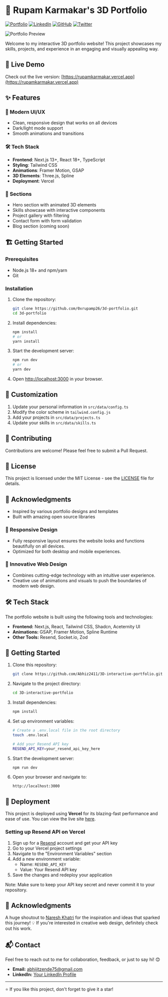 # 🚀 Rupam Karmakar's 3D Portfolio

[![Portfolio](https://img.shields.io/badge/Portfolio-Live-4CAF50?style=for-the-badge&logo=vercel&logoColor=white)](https://rupamkarmakar.vercel.app)
[![LinkedIn](https://img.shields.io/badge/LinkedIn-Connect-0077B5?style=for-the-badge&logo=linkedin&logoColor=white)](https://www.linkedin.com/in/0xrupamp26/)
[![GitHub](https://img.shields.io/badge/GitHub-Follow-181717?style=for-the-badge&logo=github&logoColor=white)](https://github.com/0xrupamp26)
[![Twitter](https://img.shields.io/badge/Twitter-Follow-1DA1F2?style=for-the-badge&logo=twitter&logoColor=white)](https://twitter.com/0xrupamp26)

![Portfolio Preview]()

Welcome to my interactive 3D portfolio website! This project showcases my skills, projects, and experience in an engaging and visually appealing way.

## 🚀 Live Demo

Check out the live version: [https://rupamkarmakar.vercel.app](https://rupamkarmakar.vercel.app)

## ✨ Features

### 🎨 Modern UI/UX
- Clean, responsive design that works on all devices
- Dark/light mode support
- Smooth animations and transitions

### 🛠️ Tech Stack
- **Frontend**: Next.js 13+, React 18+, TypeScript
- **Styling**: Tailwind CSS
- **Animations**: Framer Motion, GSAP
- **3D Elements**: Three.js, Spline
- **Deployment**: Vercel

### 📱 Sections
- Hero section with animated 3D elements
- Skills showcase with interactive components
- Project gallery with filtering
- Contact form with form validation
- Blog section (coming soon)

## 🏗️ Getting Started

### Prerequisites
- Node.js 18+ and npm/yarn
- Git

### Installation

1. Clone the repository:
   ```bash
   git clone https://github.com/0xrupamp26/3d-portfolio.git
   cd 3d-portfolio
   ```

2. Install dependencies:
   ```bash
   npm install
   # or
   yarn install
   ```

3. Start the development server:
   ```bash
   npm run dev
   # or
   yarn dev
   ```

4. Open [http://localhost:3000](http://localhost:3000) in your browser.

## 📝 Customization

1. Update your personal information in `src/data/config.ts`
2. Modify the color scheme in `tailwind.config.js`
3. Add your projects in `src/data/projects.ts`
4. Update your skills in `src/data/skills.ts`

## 🤝 Contributing

Contributions are welcome! Please feel free to submit a Pull Request.

## 📄 License

This project is licensed under the MIT License - see the [LICENSE](LICENSE) file for details.

## 🙏 Acknowledgments

- Inspired by various portfolio designs and templates
- Built with amazing open source libraries

### 📱 **Responsive Design**
- Fully responsive layout ensures the website looks and functions beautifully on all devices.
- Optimized for both desktop and mobile experiences.

### 🧠 **Innovative Web Design**
- Combines cutting-edge technology with an intuitive user experience.
- Creative use of animations and visuals to push the boundaries of modern web design.

## 🛠️ Tech Stack

The portfolio website is built using the following tools and technologies:

- **Frontend:** Next.js, React, Tailwind CSS, Shadcn, Aceternity UI
- **Animations:** GSAP, Framer Motion, Spline Runtime
- **Other Tools:** Resend, Socket.io, Zod

## 🌟 Getting Started

1. Clone this repository:
   ```bash
   git clone https://github.com/Abhiz2411/3D-interactive-portfolio.git
   ```

2. Navigate to the project directory:
   ```bash
   cd 3D-interactive-portfolio
   ```

3. Install dependencies:
   ```bash
   npm install
   ```

4. Set up environment variables:
   ```bash
   # Create a .env.local file in the root directory
   touch .env.local

   # Add your Resend API key
   RESEND_API_KEY=your_resend_api_key_here
   ```

5. Start the development server:
   ```bash
   npm run dev
   ```

6. Open your browser and navigate to:
   ```
   http://localhost:3000
   ```

## 🚀 Deployment

This project is deployed using **Vercel** for its blazing-fast performance and ease of use. You can view the live site [here](https://www.abhijitzende.com/).

### Setting up Resend API on Vercel

1. Sign up for a [Resend](https://resend.com) account and get your API key
2. Go to your Vercel project settings
3. Navigate to the "Environment Variables" section
4. Add a new environment variable:
   - Name: `RESEND_API_KEY`
   - Value: Your Resend API key
5. Save the changes and redeploy your application

Note: Make sure to keep your API key secret and never commit it to your repository.

## 💖 Acknowledgments

A huge shoutout to [Naresh Khatri](https://github.com/Naresh-Khatri/Portfolio) for the inspiration and ideas that sparked this journey! 💡 If you're interested in creative web design, definitely check out his work.

## 📬 Contact

Feel free to reach out to me for collaboration, feedback, or just to say hi! 😊

- **Email:** abhijitzende75@gmail.com
- **LinkedIn:** [Your LinkedIn Profile](https://www.linkedin.com/in/zende-abhijit/)

---

⭐ If you like this project, don't forget to give it a star!
